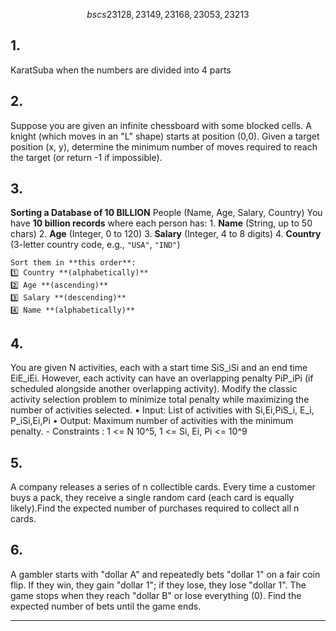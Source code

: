 $$bscs 23128, 23149, 23168, 23053, 23213$$
## 1. 
KaratSuba when the numbers are divided into 4 parts 
## 2. 
Suppose you are given an infinite chessboard with some blocked cells. A knight (which moves in an "L" shape) starts at position (0,0). Given a target position (x, y), determine the minimum number of moves required to reach the target (or return -1 if impossible).

## 3. 
**Sorting a Database of 10 BILLION** People (Name, Age, Salary, Country)
You have **10 billion records** where each person has:
	1. **Name** (String, up to 50 chars)
	2. **Age** (Integer, 0 to 120)
	3. **Salary** (Integer, 4 to 8 digits)
	4. **Country** (3-letter country code, e.g., `"USA"`, `"IND"`)
	
	Sort them in **this order**:  
	1️⃣ Country **(alphabetically)**  
	2️⃣ Age **(ascending)**  
	3️⃣ Salary **(descending)**  
	4️⃣ Name **(alphabetically)**

## 4. 
You are given N activities, each with a start time SiS_iSi and an end time EiE_iEi. However, each activity can have an overlapping penalty PiP_iPi (if scheduled alongside another overlapping activity). Modify the classic activity selection problem to minimize total penalty while maximizing the number of activities selected.
	•	Input: List of activities with Si,Ei,PiS_i, E_i, P_iSi,Ei,Pi
	•	Output: Maximum number of activities with the minimum penalty.
	-  Constraints : 1 <= N 10^5, 1 <= Si, Ei, Pi <= 10^9 
## 5.
A company releases a series of n collectible cards. Every time a customer buys a pack, they receive a single random card (each card is equally likely).Find the expected number of purchases required to collect all n cards.

## 6.
A gambler starts with "dollar A" and repeatedly bets "dollar 1" on a fair coin flip. If they win, they gain "dollar 1"; if they lose, they lose "dollar 1". The game stops when they reach "dollar B" or lose everything ($0$).
Find the expected number of bets until the game ends.

-------------------------------------------------------------